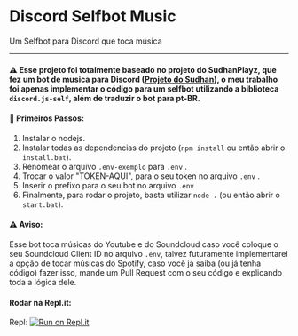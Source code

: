 # Discord Selfbot Music
Um Selfbot para Discord que toca música
***
#### ⚠ Esse projeto foi totalmente baseado no projeto do SudhanPlayz, que fez um bot de musica para Discord ([Projeto do Sudhan](https://github.com/SudhanPlayz/Discord-MusicBot)), o meu trabalho foi apenas implementar o código para um selfbot utilizando a biblioteca `discord.js-self`, além de traduzir o bot para pt-BR.

#### 📝 Primeiros Passos:
1. Instalar o nodejs.
2. Instalar todas as dependencias do projeto (`npm install` ou então abrir o `install.bat`).
3. Renomear o arquivo `.env-exemplo` para `.env` .
4. Trocar o valor "TOKEN-AQUI", para o seu token no arquivo `.env` .
5. Inserir o prefixo para o seu bot no arquivo `.env`
6. Finalmente, para rodar o projeto, basta utilizar `node .` (ou então abrir o `start.bat`).

#### ⚠ Aviso:
Esse bot toca músicas do Youtube e do Soundcloud caso você coloque o seu Soundcloud Client ID no arquivo `.env`, talvez futuramente implementarei a opção de tocar músicas do Spotify, caso você já saiba (ou já tenha código) fazer isso, mande um Pull Request com o seu código e explicando toda a lógica dele.

#### Rodar na Repl.it:
Repl: [![Run on Repl.it](https://repl.it/badge/github/MirandaJonhy/DiscordSelfbotMusic)](https://repl.it/github/MirandaJonhy/DiscordSelfbotMusic)
